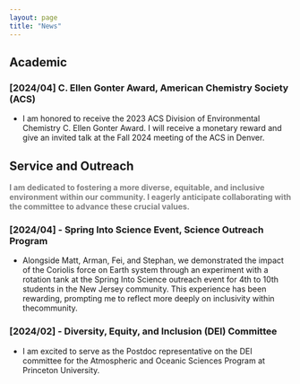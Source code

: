 ```yaml
---
layout: page
title: "News"
---
```


## Academic
### [2024/04] C. Ellen Gonter Award, American Chemistry Society (ACS)
- I am honored to receive the 2023 ACS Division of Environmental Chemistry C. Ellen Gonter Award. I will receive a monetary reward and give an invited talk at the Fall 2024 meeting of the ACS in Denver.

## Service and Outreach
<font color="gray"><strong>I am dedicated to fostering a more diverse, equitable, and inclusive environment within our community. I eagerly anticipate collaborating with the committee to advance these crucial values.</strong></font>

### [2024/04] -  Spring Into Science Event, Science Outreach Program
- Alongside Matt, Arman, Fei, and Stephan, we demonstrated the impact of the Coriolis force on Earth system through an experiment with a rotation tank at the Spring Into Science outreach event for 4th to 10th students in the New Jersey community. This experience has been rewarding, prompting me to reflect more deeply on inclusivity within thecommunity.

### [2024/02] - Diversity, Equity, and Inclusion (DEI) Committee  
- I am excited to serve as the Postdoc representative on the DEI committee for the Atmospheric and Oceanic Sciences Program at Princeton University.


